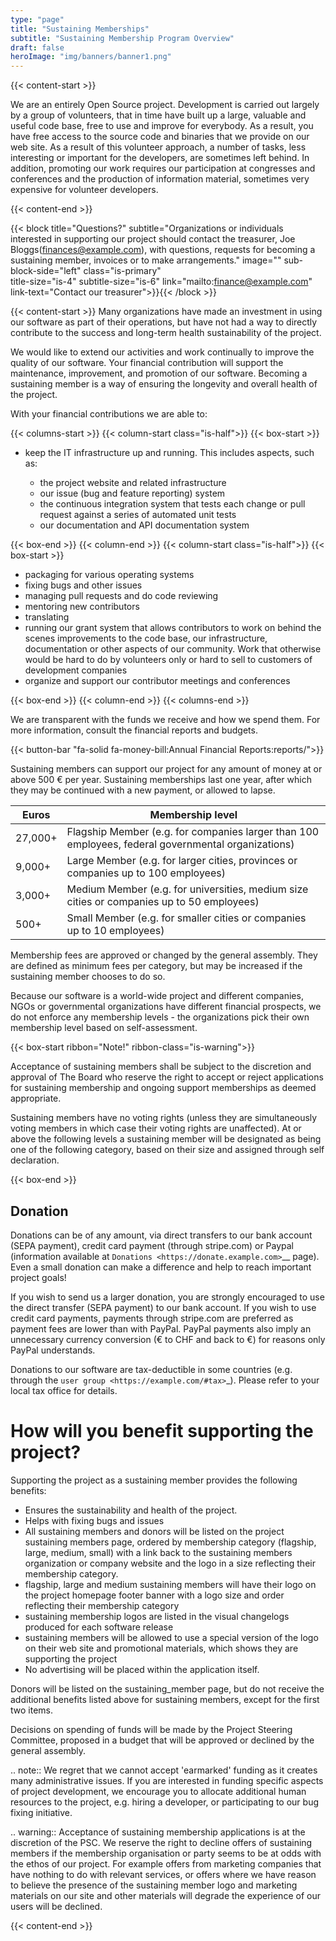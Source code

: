 ```yaml
---
type: "page"
title: "Sustaining Memberships"
subtitle: "Sustaining Membership Program Overview"
draft: false
heroImage: "img/banners/banner1.png"
---
```


{{< content-start >}}

We are an entirely Open Source project. Development is carried out
largely by a group of volunteers, that in time have built up a large, valuable
and useful code base, free to use and improve for everybody. As a result, you
have free access to the source code and binaries that we provide on our web
site. As a result of this volunteer approach, a number of tasks, less
interesting or important for the developers, are sometimes left behind. In
addition, promoting our work requires our participation at congresses and
conferences and the production of information material, sometimes very
expensive for volunteer developers.

{{< content-end >}}

{{< block
    title="Questions?"
    subtitle="Organizations or individuals interested in supporting our project should contact the treasurer, Joe Bloggs(finances@example.com), with questions, requests for becoming a sustaining member, invoices or to make arrangements."
    image=""
    sub-block-side="left"
    class="is-primary"    
    title-size="is-4"
    subtitle-size="is-6"
    link="mailto:finance@example.com"
    link-text="Contact our treasurer">}}{{< /block >}}


{{< content-start >}}
Many organizations have made an investment in using our software as part of
their operations, but have not had a way to directly contribute to the success
and long-term health sustainability of the project.

We would like to extend our activities and work continually to improve the quality of our software. Your
financial contribution will support the maintenance, improvement, and promotion
of our software. Becoming a sustaining member is a way of ensuring the longevity and
overall health of the project.

With your financial contributions we are able to:

 
{{< columns-start >}}
{{< column-start class="is-half">}}
{{< box-start >}}

* keep the IT infrastructure up and running. This includes aspects, such as:
  
  * the project website and related infrastructure
  * our issue (bug and feature reporting) system
  * the continuous integration system that tests each change or pull request against
    a series of automated unit tests
  * our documentation and API documentation system

{{< box-end >}}
{{< column-end >}}
{{< column-start class="is-half">}}
{{< box-start >}}
  
* packaging for various operating systems
* fixing bugs and other issues
* managing pull requests and do code reviewing
* mentoring new contributors
* translating 
* running our grant system that allows contributors to work on behind the scenes
  improvements to the code base, our infrastructure, documentation or other aspects
  of our community. Work that otherwise would be hard to do by volunteers only or hard
  to sell to customers of development companies
* organize and support our contributor meetings and conferences

{{< box-end >}}
{{< column-end >}}
{{< columns-end >}}

We are transparent with the funds we receive and how we spend them. For more information,
consult the financial reports and budgets.

{{< button-bar 
    "fa-solid fa-money-bill:Annual Financial Reports:reports/">}}



Sustaining members can support our project for any amount of money at or above 500 € per year.
Sustaining memberships last one year, after which they may be continued with a new
payment, or allowed to lapse. 

Euros  | Membership level
-------|-------------------
27,000+ | Flagship Member (e.g. for companies larger than 100 employees, federal governmental organizations)
9,000+  | Large Member (e.g. for larger cities, provinces or companies up to 100 employees)
3,000+  | Medium Member (e.g. for universities, medium size cities or companies up to 50 employees)
500+    | Small Member (e.g. for smaller cities or companies up to 10 employees)

Membership fees are approved or changed by the general assembly. They are defined as
minimum fees per category, but may be increased if the sustaining member chooses to do so.

Because our software is a world-wide project and different companies, NGOs or governmental
organizations have different financial prospects, we do not enforce any membership
levels - the organizations pick their own membership level based on self-assessment.

{{< box-start  ribbon="Note!" ribbon-class="is-warning">}}

Acceptance of sustaining members shall be subject to the discretion and approval of The Board
who reserve the right to accept or reject applications for sustaining membership and
ongoing support memberships as deemed appropriate.


Sustaining members have no voting rights (unless they
are simultaneously voting members in which case their voting rights are unaffected).
At or above the following levels a sustaining member will be designated as being one
of the following category, based on their size and assigned through self declaration.

{{< box-end >}}


## Donation


Donations can be of any amount, via direct transfers to our bank account (SEPA payment),
credit card payment (through stripe.com) or Paypal
(information available at `Donations <https://donate.example.com>`__ page).
Even a small donation can make a difference and help to reach important project goals!

If you wish to send us a larger donation, you are strongly encouraged to use the
direct transfer (SEPA payment) to our bank account. If you wish to use credit card
payments, payments through stripe.com are preferred as payment fees are lower than
with PayPal. PayPal payments also imply an unnecessary currency conversion (€ to CHF and
back to €) for reasons only PayPal understands.

Donations to our software are tax-deductible in some countries (e.g. through
the `user group <https://example.com/#tax>`_).
Please refer to your local tax office for details.

# How will you benefit supporting the project?


Supporting the project as a sustaining member provides the following benefits:

* Ensures the sustainability and health of the project.
* Helps with fixing bugs and issues
* All sustaining members and donors will be listed on the project sustaining members page,
  ordered by membership category (flagship, large, medium, small) with a 
  link back to the sustaining members organization or company website and the logo
  in a size reflecting their membership category.
* flagship, large and medium sustaining members will have their logo on the project homepage
  footer banner with a logo size and order reflecting their membership category
* sustaining membership logos are listed in the visual changelogs produced for each
  software release
* sustaining members will be allowed to use a special version of the logo on their
  web site and promotional materials, which shows they are supporting the
  project
* No advertising will be placed within the application itself.

Donors will be listed on the sustaining_member page,
but do not receive the additional benefits listed above for sustaining members, except for
the first two items.

Decisions on spending of funds will be made by the Project Steering Committee,
proposed in a budget that will be approved or declined by the general assembly.

.. note:: We regret that we cannot accept 'earmarked' funding as it creates
    many administrative issues. If you are interested in funding specific aspects
    of project development, we encourage you to allocate additional human resources to
    the project, e.g. hiring a developer, or participating to our bug fixing
    initiative.

.. warning:: Acceptance of sustaining membership applications is at the discretion of the
   PSC. We reserve the right to decline offers of sustaining members if the membership
   organisation or party seems to be at odds with the ethos of our project. For
   example offers from marketing companies that have nothing to do with relevant 
   services, or offers where we have reason to believe the presence of
   the sustaining member logo and marketing materials on our site and other materials will
   degrade the experience of our users will be declined.

{{< content-end >}}
